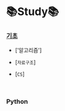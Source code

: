 # 📚Study📚

### [기초](https://github.com/HiMyNameIsDavidKim/Study/tree/main/Python)
  - ['알고리즘']

  - [`자료구조`]
  
  - [`CS`]

<br>

### Python




